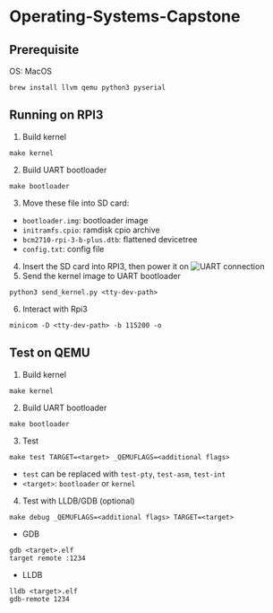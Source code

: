 # Operating-Systems-Capstone
## Prerequisite
OS: MacOS

```brew install llvm qemu python3 pyserial```
## Running on RPI3
1. Build kernel
```
make kernel
```
2. Build UART bootloader
```
make bootloader
```
3. Move these file  into SD card:
- `bootloader.img`: bootloader image
- `initramfs.cpio`: ramdisk cpio archive
- `bcm2710-rpi-3-b-plus.dtb`: flattened devicetree
- `config.txt`: config file
4. Insert the SD card into RPI3, then power it on
![UART connection](UART.png)
5. Send the kernel image to UART bootloader
```
python3 send_kernel.py <tty-dev-path>
```
6. Interact with Rpi3
```
minicom -D <tty-dev-path> -b 115200 -o
``` 
## Test on QEMU
1. Build kernel
```
make kernel
```
2. Build UART bootloader
```
make bootloader
```
3. Test
```
make test TARGET=<target> _QEMUFLAGS=<additional flags>
```
- `test` can be replaced with `test-pty`, `test-asm`, `test-int`
- `<target>`: `bootloader` or `kernel`
4. Test with LLDB/GDB (optional)
```
make debug _QEMUFLAGS=<additional flags> TARGET=<target> 
```
- GDB
```
gdb <target>.elf
target remote :1234
```
- LLDB
```
lldb <target>.elf
gdb-remote 1234
```